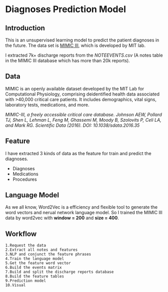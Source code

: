 # Diagnoses Prediction Model

## Introduction 
This is an unsupervised learning model to predict the patient diagnoses in the future. The data set is [MIMIC III](http://mimic.physionet.org), which is developed by MIT lab. 

I extracted 7k+ discharge reports from the *NOTEEVENTS.csv* (A notes table in the MIMIC III database which has more than 20k reports). 

## Data
MIMIC is an openly available dataset developed by the MIT Lab for Computational Physiology, comprising deidentified health data associated with >40,000 critical care patients. It includes demographics, vital signs, laboratory tests, medications, and more.

*MIMIC-III, a freely accessible critical care database. Johnson AEW, Pollard TJ, Shen L, Lehman L, Feng M, Ghassemi M, Moody B, Szolovits P, Celi LA, and Mark RG. Scientific Data (2016). DOI: 10.1038/sdata.2016.35*

## Feature

I have extracted 3 kinds of data as the feature for train and predict the diagnoses. 

* Diagnoses
* Medications
* Procedures

## Language Model
As we all know, Word2Vec is a efficiency and flexible tool to generate the word vectors and nerual network language model. So I trained the MIMIC III data by word2vec with **window = 200** and **size = 400**.

## Workflow
	1.Request the data
	2.Extract all notes and features
	3.NLP and conjunct the feature phrases
	4.Train the language model
	5.Get the feature word vector
	6.Build the events matrix
	7.Build and split the discharge reports database
	8.Build the feature tables
	9.Prediction model
	10.Visual
	
